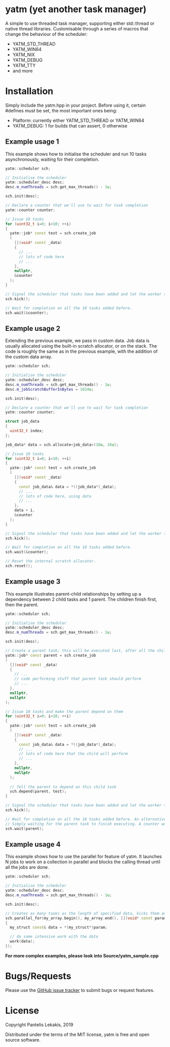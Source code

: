 # yatm (yet another task manager)
A simple to use threaded task manager, supporting either std::thread or native thread libraries.
Customisable through a series of macros that change the behaviour of the scheduler:
* YATM_STD_THREAD
* YATM_WIN64
* YATM_NIX
* YATM_DEBUG
* YATM_TTY
* and more

# Installation
Simply include the yatm.hpp in your project. Before using it, certain #defines must be set, the most important ones being:
* Platform: currently either YATM_STD_THREAD or YATM_WIN64
* YATM_DEBUG: 1 for builds that can assert, 0 otherwise 

## Example usage 1
This example shows how to initialise the scheduler and run 10 tasks asynchronously, waiting for their completion.
```cpp
yatm::scheduler sch;

// Initialise the scheduler
yatm::scheduler_desc desc;
desc.m_numThreads = sch.get_max_threads() - 1u;

sch.init(desc);

// Declare a counter that we'll use to wait for task completion
yatm::counter counter;

// Issue 10 tasks
for (uint32_t i=0; i<10; ++i)
{
  yatm::job* const test = sch.create_job
  (
    [](void* const _data)
    {
      // ...
      // lots of code here
      // ...      
    },
    nullptr,
    &counter
  );
}

// Signal the scheduler that tasks have been added and let the worker threads process them.
sch.kick();

// Wait for completion on all the 10 tasks added before.
sch.wait(&counter);
```

## Example usage 2
Extending the previous example, we pass in custom data. Job data is usually allocated using the built-in scratch allocator, or on the stack. The code is roughly the same as in the previous example, with the addition of the custom data array.
```cpp
yatm::scheduler sch;

// Initialise the scheduler
yatm::scheduler_desc desc;
desc.m_numThreads = sch.get_max_threads() - 1u;
desc.m_jobScratchBufferInBytes = 1024u;

sch.init(desc);

// Declare a counter that we'll use to wait for task completion
yatm::counter counter;

struct job_data
{
  uint32_t index;  
};

job_data* data = sch.allocate<job_data>(10u, 16u);

// Issue 10 tasks
for (uint32_t i=0; i<10; ++i)
{
  yatm::job* const test = sch.create_job
  (
    [](void* const _data)
    {
      const job_data& data = *((job_data*)_data);
      // ...
      // lots of code here, using data
      // ...      
    },
    data + i,
    &counter
  );
}

// Signal the scheduler that tasks have been added and let the worker threads process them.
sch.kick();

// Wait for completion on all the 10 tasks added before.
sch.wait(&counter);

// Reset the internal scratch allocator.
sch.reset();
```
## Example usage 3
This example illustrates parent-child relationships by setting up a dependency between 2 child tasks and 1 parent. The children finish first, then the parent.
```cpp
yatm::scheduler sch;

// Initialise the scheduler
yatm::scheduler_desc desc;
desc.m_numThreads = sch.get_max_threads() - 1u;

sch.init(desc);

// Create a parent task; this will be executed last, after all the children tasks have finished.
yatm::job* const parent = sch.create_job
(
  [](void* const _data)
  {
    // ...
    // code performing stuff that parent task should perform
    // ...
  },
  nullptr,
  nullptr
);

// Issue 10 tasks and make the parent depend on them
for (uint32_t i=0; i<10; ++i)
{
  yatm::job* const test = sch.create_job
  (
    [](void* const _data)
    {
      const job_data& data = *((job_data*)_data);
      // ...
      // lots of code here that the child will perform
      // ...      
    },
    nullptr,
    nullptr
  );
  
  // Tell the parent to depend on this child task
  sch.depend(parent, test);
}

// Signal the scheduler that tasks have been added and let the worker threads process them.
sch.kick();

// Wait for completion on all the 10 tasks added before. An alternative mechanism is used here instead of a counter,
// Simply waiting for the parent task to finish executing. A counter would also be valid.
sch.wait(parent);
```
## Example usage 4
This example shows how to use the parallel for feature of yatm. It launches N jobs to work on a collection in parallel and blocks the calling thread until all the jobs are done.
```cpp
yatm::scheduler sch;

// Initialise the scheduler
yatm::scheduler_desc desc;
desc.m_numThreads = sch.get_max_threads() - 1u;

sch.init(desc);

// Creates as many tasks as the length of specified data, kicks them and blocks the caller thread until they are finished.
sch.parallel_for(my_array.begin(), my_array.end(), [](void* const param)
{
  my_struct const& data = *(my_struct*)param;

  // do some intensive work with the data
  work(data);
});
```

**For more complex examples, please look into Source/yatm_sample.cpp**

# Bugs/Requests
Please use the [GitHub issue tracker](https://github.com/alkisbkn/yatm/issues) to submit bugs or request features.

# License
Copyright Pantelis Lekakis, 2019

Distributed under the terms of the MIT license, yatm is free and open source software.

